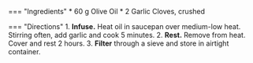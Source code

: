 === "Ingredients"
    * 60 g Olive Oil
    * 2 Garlic Cloves, crushed

=== "Directions"
    1. **Infuse.** Heat oil in saucepan over medium-low heat. Stirring often, add garlic and cook 5 minutes.
    2. **Rest.** Remove from heat. Cover and rest 2 hours.
    3. **Filter** through a sieve and store in airtight container.
